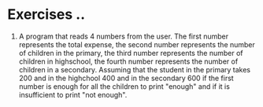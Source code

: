 # Exercises ..

1. A program that reads 4 numbers from the user. The first number represents the total expense, the second number represents the number of children in the primary, the third number represents the number of children in highschool, the fourth number represents the number of children in a secondary. Assuming that the student in the primary  takes 200 and in the highchool 400 and in the secondary 600 if the first number is enough for all the children to print "enough" and if it is insufficient to print "not enough".